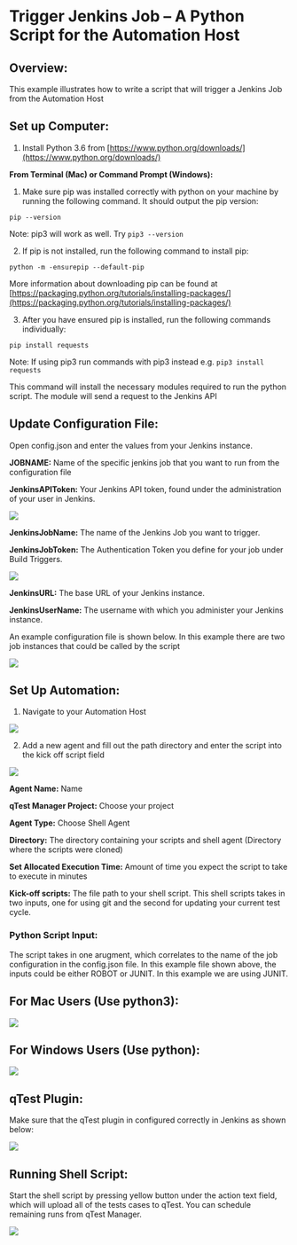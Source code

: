 # Trigger Jenkins Job – A Python Script for the Automation Host

## Overview:

This example illustrates how to write a script that will trigger a Jenkins Job from the Automation Host

## Set up Computer:

1) Install Python 3.6 from [https://www.python.org/downloads/](https://www.python.org/downloads/)


**From Terminal (Mac) or Command Prompt (Windows):**

1. Make sure pip was installed correctly with python on your machine by running the following command. It should output the pip version:

 `pip --version`

 Note: pip3 will work as well. Try `pip3 --version`

2. If pip is not installed, run the following command to install pip:

 `python -m -ensurepip --default-pip`

More information about downloading pip can be found at [https://packaging.python.org/tutorials/installing-packages/](https://packaging.python.org/tutorials/installing-packages/)

3. After you have ensured pip is installed, run the following commands individually:

`pip install requests`

Note: If using pip3 run commands with pip3 instead e.g. `pip3 install requests`

This command will install the necessary modules required to run the python script. The module will send a request to the Jenkins API

## Update Configuration File:

Open config.json and enter the values from your Jenkins instance.

**JOBNAME:** Name of the specific jenkins job that you want to run from the configuration file

**JenkinsAPIToken:** Your Jenkins API token, found under the administration of your user in Jenkins.

![](../images/jenkinsapitoken.png)

**JenkinsJobName:** The name of the Jenkins Job you want to trigger.

**JenkinsJobToken:** The Authentication Token you define for your job under Build Triggers.

![](../images/jenkinsjobtoken.png)

**JenkinsURL:** The base URL of your Jenkins instance.

**JenkinsUserName:** The username with which you administer your Jenkins instance.

An example configuration file is shown below. In this example there are two job instances that could be called by the script

![](../images/confjenkins.png)

## Set Up Automation:

1. Navigate to your Automation Host

 ![](../images/autohost.png)

2.    Add a new agent and fill out the path directory and enter the script into the kick off script field

![](../images/add.png)
 
**Agent Name:** Name

**qTest Manager Project:** Choose your project

**Agent Type:** Choose Shell Agent

**Directory:** The directory containing your scripts and shell agent (Directory where the scripts were cloned)

**Set Allocated Execution Time:** Amount of time you expect the script to take to execute in minutes

**Kick-off scripts:** The file path to your shell script. This shell scripts takes in two inputs, one for using git and the second for updating your current test cycle.

### Python Script Input:

The script takes in one arugment, which correlates to the name of the job configuration in the config.json file. In this example file shown above, the inputs could be either ROBOT or JUNIT. In this example we are using JUNIT.

## For Mac Users (Use python3):

![](../images/jenkinsmachost.png)

## For Windows Users (Use python):

![](../images/jenkinswindowshost.png)

## qTest Plugin:

Make sure that the qTest plugin in configured correctly in Jenkins as shown below:

![](../images/pluginjenkins.png)

## Running Shell Script:

Start the shell script by pressing yellow button under the action text field, which will upload all of the tests cases to qTest. You can schedule remaining runs from qTest Manager.

 ![](../images/jenkinsrun.png)

